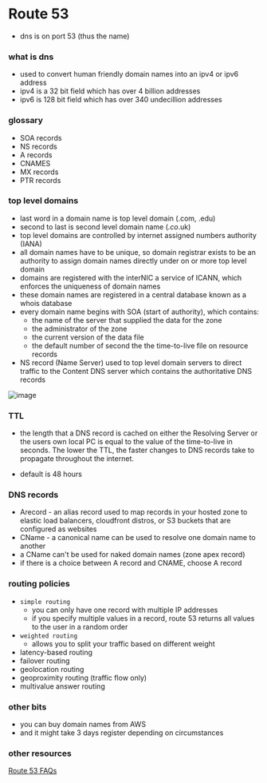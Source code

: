 # Route 53
- dns is on port 53 (thus the name)

### what is dns
- used to convert human friendly domain names into an ipv4 or ipv6 address
- ipv4 is a 32 bit field which has over 4 billion addresses
- ipv6 is 128 bit field which has over 340 undecillion addresses

### glossary
- SOA records
- NS records
- A records
- CNAMES
- MX records
- PTR records

### top level domains
- last word in a domain name is top level domain (.com, .edu)
- second to last is second level domain name (*.co*.uk)
- top level domains are controlled by internet assigned numbers authority (IANA)
- all domain names have to be unique, so domain registrar exists to be an authority to assign domain names directly under on or more top level domain
- domains are registered with the interNIC a service of ICANN, which enforces the uniqueness of domain names
- these domain names are registered in a central database known as a whois database
- every domain name begins with SOA (start of authority), which contains: 
    - the name of the server that supplied the data for the zone
    - the administrator of the zone
    - the current version of the data file
    - the default number of second the the time-to-live file on resource records
- NS record (Name Server) used to top level domain servers to direct traffic to the Content DNS server which contains the authoritative DNS records

![image](https://github.com/mmcintyre1/aws-training-resources/tree/master/images/dns-flow.PNG)

### TTL
- the length that a DNS record is cached on either the Resolving Server or the users own local PC is equal to the value of the time-to-live in seconds. The lower the TTL, the faster changes to DNS records take to propagate throughout the internet.

- default is 48 hours

### DNS records
- Arecord - an alias record used to map records in your hosted zone to elastic load balancers, cloudfront distros, or S3 buckets that are configured as websites
- CName - a canonical name can be used to resolve one domain name to another
- a CName can't be used for naked domain names (zone apex record)
- if there is a choice between A record and CNAME, choose A record

### routing policies
- `simple routing`
    - you can only have one record with multiple IP addresses
    - if you specify multiple values in a record, route 53 returns all values to the user in a random order
- `weighted routing`
    - allows you to split your traffic based on different weight 
- latency-based routing
- failover routing
- geolocation routing
- geoproximity routing (traffic flow only)
- multivalue answer routing

### other bits
- you can buy domain names from AWS
- and it might take 3 days register depending on circumstances

### other resources
[Route 53 FAQs](https://aws.amazon.com/route53/faqs/)

